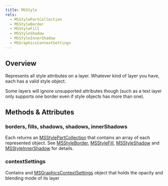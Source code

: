 ```yaml
---
title: MSStyle
rels:
  - MSStylePartCollection
  - MSStyleBorder
  - MSStyleFill
  - MSStyleShadow
  - MSStyleInnerShadow
  - MSGraphicsContextSettings
---
```


## Overview

Represents all style attributes on a layer. Whatever kind of layer you have, each has a valid style object.

Some layers will ignore unsupported attributes though (such as a text layer only supports one border even if style objects has more than one).

## Methods & Attributes

### borders, fills, shadows, shadows, innerShadows

Each returns an [MSStylePartCollection]({{site.baseurl}}/docs/MSStylePartCollection) that contains an array of each represented object. See [MSStyleBorder]({{site.baseurl}}/docs/MSStyleBorder), [MSStyleFill]({{site.baseurl}}/docs/MSStyleFill), [MSStyleShadow]({{site.baseurl}}/docs/MSStyleShadow) and [MSStyleInnerShadow]({{site.baseurl}}/docs/MSStyleInnerShadow) for details.

### contextSettings

Contains and [MSGraphicsContextSettings]({{site.baseurl}}/docs/MSGraphicsContextSettings) object that holds the opacity and blending mode of its layer
